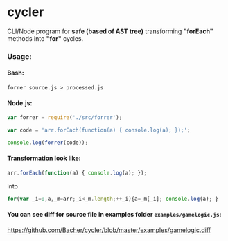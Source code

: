 cycler
======

CLI/Node program for **safe (based of AST tree)** transforming **"forEach"** methods into **"for"** cycles.

### Usage:

#### Bash:
```
forrer source.js > processed.js
```

#### Node.js:
````javascript
var forrer = require('./src/forrer');

var code = 'arr.forEach(function(a) { console.log(a); });';

console.log(forrer(code));
````

#### Transformation look like:

````javascript
arr.forEach(function(a) { console.log(a); });
````
into
````javascript
for(var _i=0,a,_m=arr;_i<_m.length;++_i){a=_m[_i]; console.log(a); }
````

#### You can see diff for source file in examples folder `examples/gamelogic.js`:
https://github.com/Bacher/cycler/blob/master/examples/gamelogic.diff
